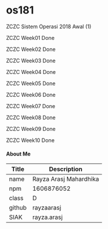 # os181
ZCZC Sistem Operasi 2018 Awal (1)

ZCZC Week01 Done

ZCZC Week02 Done

ZCZC Week03 Done

ZCZC Week04 Done

ZCZC Week05 Done

ZCZC Week06 Done

ZCZC Week07 Done

ZCZC Week08 Done

ZCZC Week09 Done

ZCZC Week10 Done

#### About Me

| Title | Description
|-------|-----------------------------
| name  | Rayza Arasj Mahardhika
| npm   | 1606876052
| class | D
| github| rayzaarasj
| SIAK  |rayza.arasj
